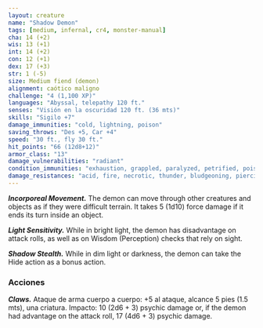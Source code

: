 ```yaml
---
layout: creature
name: "Shadow Demon"
tags: [medium, infernal, cr4, monster-manual]
cha: 14 (+2)
wis: 13 (+1)
int: 14 (+2)
con: 12 (+1)
dex: 17 (+3)
str: 1 (-5)
size: Medium fiend (demon)
alignment: caótico maligno
challenge: "4 (1,100 XP)"
languages: "Abyssal, telepathy 120 ft."
senses: "Visión en la oscuridad 120 ft. (36 mts)"
skills: "Sigilo +7"
damage_immunities: "cold, lightning, poison"
saving_throws: "Des +5, Car +4"
speed: "30 ft., fly 30 ft."
hit_points: "66 (12d8+12)"
armor_class: "13"
damage_vulnerabilities: "radiant"
condition_immunities: "exhaustion, grappled, paralyzed, petrified, poisoned, prone, restrained"
damage_resistances: "acid, fire, necrotic, thunder, bludgeoning, piercing, and slashing from nonmagical weapons"
---
```


***Incorporeal Movement.*** The demon can move through other creatures and objects as if they were difficult terrain. It takes 5 (1d10) force damage if it ends its turn inside an object.

***Light Sensitivity.*** While in bright light, the demon has disadvantage on attack rolls, as well as on Wisdom (Perception) checks that rely on sight.

***Shadow Stealth.*** While in dim light or darkness, the demon can take the Hide action as a bonus action.

### Acciones

***Claws.*** Ataque de arma cuerpo a cuerpo: +5 al ataque, alcance 5 pies (1.5 mts), una criatura. Impacto: 10 (2d6 + 3) psychic damage or, if the demon had advantage on the attack roll, 17 (4d6 + 3) psychic damage.